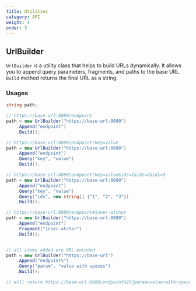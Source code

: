 ```yaml
---
title: Utilities
category: API
weight: 4
order: 5
---
```


## UrlBuilder

`UrlBuilder` is a utility class that helps to build URLs dynamically. It allows you to append query parameters, fragments, and paths to the base URL. `Build` method returns the final URL as a string.

### Usages

```csharp
string path;

// https://base-url:8080/endpoint
path = new UrlBuilder("https://base-url:8080")
    .Append("endpoint")
    .Build();

// https://base-url:8080/endpoint?key=value
path = new UrlBuilder("https://base-url:8080")
    .Append("endpoint")
    .Query("key", "value")
    .Build();

// https://base-url:8080/endpoint?key=value&ids=1&ids=2&ids=3
path = new UrlBuilder("https://base-url:8080")
    .Append("endpoint")
    .Query("key", "value")
    .Query("ids", new string[] {"1", "2", "3"})
    .Build();

// https://base-url:8080/endpoint#inner-atchor
path = new UrlBuilder("https://base-url:8080")
    .Append("endpoint")
    .Fragment("inner-atchor")
    .Build();


// all items added are URL encoded
path = new UrlBuilder("https://base-url")
    .Append("endpoint%")
    .Query("param", "value with spaces")
    .Build();

// will return https://base-url:8080/endpoint%25?param=value+with+spaces
```
